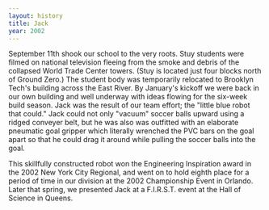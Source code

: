 ```yaml
---
layout: history
title: Jack
year: 2002
---
```

September 11th shook our school to the very roots. Stuy students were filmed on national television fleeing from the smoke and debris of the collapsed World Trade Center towers. (Stuy is located just four blocks north of Ground Zero.) The student body was temporarily relocated to Brooklyn Tech's building across the East River. By January's kickoff we were back in our own building and well underway with ideas flowing for the six-week build season. Jack was the result of our team effort; the "little blue robot that could." Jack could not only "vacuum" soccer balls upward using a ridged conveyer belt, but he was also was outfitted with an elaborate pneumatic goal gripper which literally wrenched the PVC bars on the goal apart so that he could drag it around while pulling the soccer balls into the goal.

This skillfully constructed robot won the Engineering Inspiration award in the 2002 New York City Regional, and went on to hold eighth place for a period of time in our division at the 2002 Championship Event in Orlando. Later that spring, we presented Jack at a F.I.R.S.T. event at the Hall of Science in Queens.
